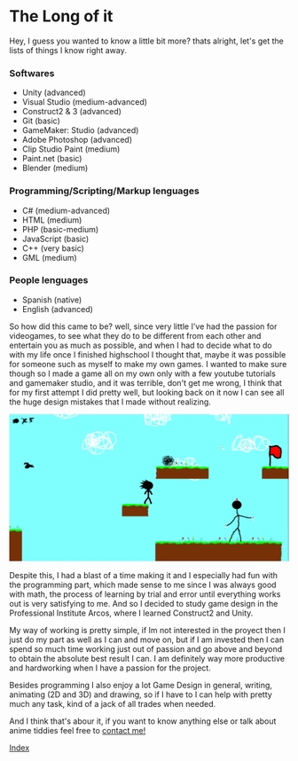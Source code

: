 # The Long of it

Hey, I guess you wanted to know a little bit more? thats alright, let's get the lists of things I know right away.

### Softwares
* Unity (advanced)
* Visual Studio (medium-advanced)
* Construct2 & 3 (advanced)
* Git (basic)
* GameMaker: Studio (advanced)
* Adobe Photoshop (advanced)
* Clip Studio Paint (medium)
* Paint.net (basic)
* Blender (medium)

### Programming/Scripting/Markup lenguages
* C# (medium-advanced)
* HTML (medium)
* PHP (basic-medium)
* JavaScript (basic)
* C++ (very basic)
* GML (medium)

### People lenguages
* Spanish (native)
* English (advanced)

So how did this came to be? well, since very little I've had the passion for videogames, to see what they do to be different from each other and entertain you as much as possible, and when I had to decide what to do with my life once I finished highschool I thought that, maybe it was possible for someone such as myself to make my own games. I wanted to make sure though so I made a game all on my own only with a few youtube tutorials and gamemaker studio, and it was terrible, don't get me wrong, I think that for my first attempt I did pretty well, but looking back on it now I can see all the huge design mistakes that I made without realizing.

![spw](https://github.com/niquion/niquion.github.io/blob/master/spw.png?raw=true)

Despite this, I had a blast of a time making it and I especially had fun with the programming part, which made sense to me since I was always good with math, the process of learning by trial and error until everything works out is very satisfying to me. And so I decided to study game design in the Professional Institute Arcos, where I learned Construct2 and Unity.

My way of working is pretty simple, if Im not interested in the proyect then I just do my part as well as I can and move on, but if I am invested then I can spend so much time working just out of passion and go above and beyond to obtain the absolute best result I can. I am definitely way more productive and hardworking when I have a passion for the project.

Besides programming I also enjoy a lot Game Design in general, writing, animating (2D and 3D) and drawing, so if I have to I can help with pretty much any task, kind of a jack of all trades when needed.

And I think that's abour it, if you want to know anything else or talk about anime tiddies feel free to [contact me!](https://niquion.github.io/contact)


[Index](https://niquion.github.io/)
